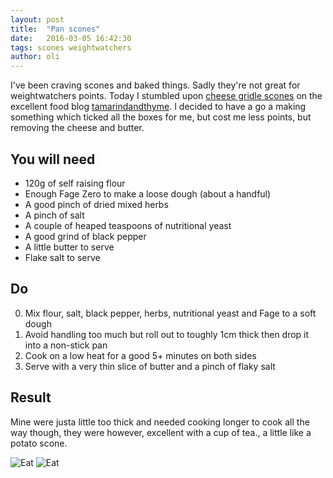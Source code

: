 ```yaml
---
layout: post
title:  "Pan scones"
date:   2016-03-05 16:42:30
tags: scones weightwatchers
author: oli
---
```


I've been craving scones and baked things.  Sadly they're not great for weightwatchers points.  Today I stumbled upon [cheese gridle scones](https://tamarindandthyme.wordpress.com/2016/03/03/cheese-girdle-scones/) on the excellent food blog [tamarindandthyme](https://tamarindandthyme.wordpress.com/2016/03/03/cheese-girdle-scones/).  I decided to have a go a making something which ticked all the boxes for me, but cost me less points, but removing the cheese and butter.


## You will need


* 120g of self raising flour
* Enough Fage Zero to make a loose dough (about a handful)
* A good pinch of dried mixed herbs
* A pinch of salt
* A couple of heaped teaspoons of nutritional yeast
* A good grind of black pepper
* A little butter to serve
* Flake salt to serve



## Do

0. Mix flour, salt, black pepper, herbs, nutritional yeast and Fage to a soft dough
1. Avoid handling too much but roll out to toughly 1cm thick then drop it into a non-stick pan
2. Cook on a low heat for a good 5+ minutes on both sides
3. Serve with a very thin slice of butter and a pinch of flaky salt

## Result

Mine were justa little too thick and needed cooking longer to cook all the way though, they were however, excellent with a cup of tea., a little like a potato scone.

![Eat](/images/blog/pan-scones-1.jpg)
![Eat](/images/blog/pan-scones-2.jpg)
